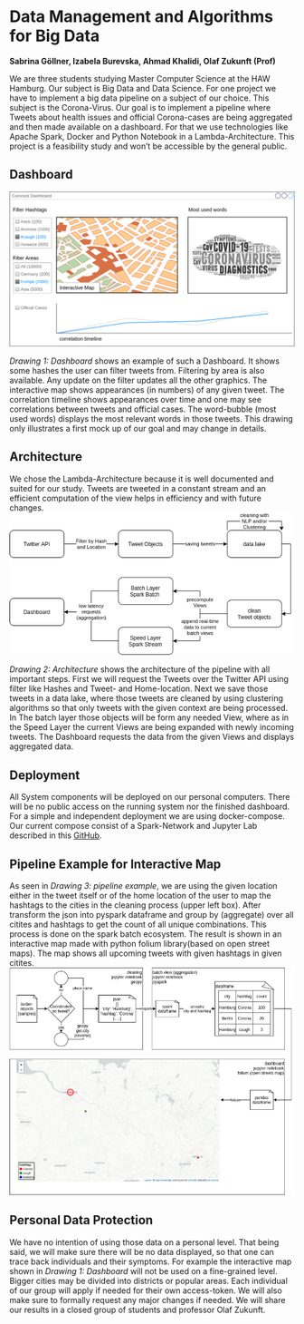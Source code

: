 # Data Management and Algorithms for Big Data
**Sabrina Göllner, Izabela Burevska, Ahmad Khalidi, Olaf Zukunft (Prof)**

We are three students studying Master Computer Science at the HAW Hamburg. Our subject is Big Data and Data Science. For one project we have to implement a big data pipeline on a subject of our choice. This subject is the Corona-Virus. Our goal is to implement a pipeline where Tweets about health issues and official Corona-cases are being aggregated and then made available on a dashboard. For that we use technologies like Apache Spark, Docker and Python Notebook in a Lambda-Architecture. This project is a feasibility study and won’t be accessible by the general public.

## Dashboard
![Dashboard Mockup](https://github.com/AhmadHAW/Dad_Twitter_Corona/blob/Master/Dashboard_Mockup.png?raw=true  "Dashboard")

*Drawing 1: Dashboard* shows an example of such a Dashboard. It shows some hashes the user can filter tweets from. Filtering by area is also available. Any update on the filter updates all the other graphics. The interactive map shows appearances (in numbers) of any given tweet. The correlation timeline shows appearances over time and one may see correlations between tweets and official cases. The word-bubble (most used words) displays the most relevant words in those tweets. This drawing only illustrates a first mock up of our goal and may change in details.
## Architecture
We chose the Lambda-Architecture because it is well documented and suited for our study. Tweets are tweeted in a constant stream and an efficient computation of the view helps in efficiency and with future changes.
![Architecture](https://github.com/AhmadHAW/Dad_Twitter_Corona/blob/Master/Application_Architecture.png  "Architecture")

*Drawing 2: Architecture* shows the architecture of the pipeline with all important steps. First we will request the Tweets over the Twitter API using filter like Hashes and Tweet- and Home-location. Next we save those tweets in a data lake, where those tweets are cleaned by using clustering algorithms so that only tweets with the given context are being processed. In The batch layer those objects will be form any needed View, where as in the Speed Layer the current Views are being expanded with newly incoming tweets. The Dashboard requests the data from the given Views and displays aggregated data.
## Deployment
All System components will be deployed on our personal computers. There will be no public access on the running system nor the finished dashboard. For a simple and independent deployment we are using docker-compose. Our current compose consist of a Spark-Network and Jupyter Lab described in this [GitHub](https://github.com/cluster-apps-on-docker/spark-standalone-cluster-on-docker).
## Pipeline Example for Interactive Map
As seen in  *Drawing 3: pipeline example*, we are using the given location either in the tweet itself or of the home location of the user to map the hashtags to the cities in the cleaning process (upper left box).
After transform the json into pyspark dataframe and group by (aggregate) over all citites and hashtags to get the count of all unique combinations. This process is done on the spark batch ecosystem.
The result is shown in an interactive map made with python folium library(based on open street maps). The map shows all upcoming tweets with given hashtags in given citites.
![Pipeline Example](https://github.com/AhmadHAW/Dad_Twitter_Corona/blob/Master/Pipeline_Interactive_map.png  "Pipeline Example")
## Personal Data Protection
We have no intention of using those data on a personal level. That being said, we will make sure there will be no data displayed, so that one can trace back individuals and their symptoms. For example the interactive map shown in  *Drawing 1: Dashboard* will not be used on a fine-grained level. Bigger cities may be divided into districts or popular areas. Each individual of our group will apply if needed for their own access-token. We will also make sure to formally request any major changes if needed. We will share our results in a closed group of students and professor Olaf Zukunft.
